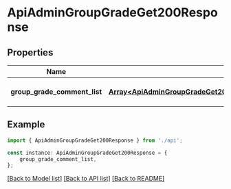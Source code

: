 # ApiAdminGroupGradeGet200Response


## Properties

Name | Type | Description | Notes
------------ | ------------- | ------------- | -------------
**group_grade_comment_list** | [**Array&lt;ApiAdminGroupGradeGet200ResponseGroupGradeCommentListInner&gt;**](ApiAdminGroupGradeGet200ResponseGroupGradeCommentListInner.md) |  | [optional] [default to undefined]

## Example

```typescript
import { ApiAdminGroupGradeGet200Response } from './api';

const instance: ApiAdminGroupGradeGet200Response = {
    group_grade_comment_list,
};
```

[[Back to Model list]](../README.md#documentation-for-models) [[Back to API list]](../README.md#documentation-for-api-endpoints) [[Back to README]](../README.md)

